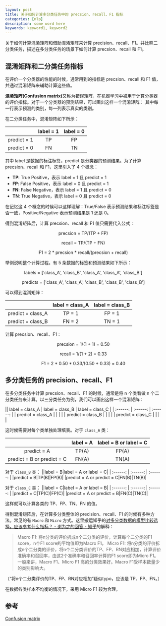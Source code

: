 ```yaml
---
layout: post
title: 关于如何计算多分类任务中的 precsion、recall、F1 指标
categories: [nlp]
description: some word here
keywords: keyword1, keyword2
---
```


关于如何计算混淆矩阵和借助混淆矩阵来计算 precision、recall、F1。并比照二分类任务，描述在多分类任务的场景下如何计算 precsion、recall 和 F1。

## 混淆矩阵和二分类任务指标
在评价一个分类器的性能的时候，通常用到的指标是 precsion、recall 和 F1 值，并通过混淆矩阵来辅助计算这些值。

<b>混淆矩阵(Confusion matrix)</b>又称为错误矩阵，在机器学习中被用于计算分类器的评价指标。对于一个分类器的预测结果，可以画出这样一个混淆矩阵：
其中每一行表示预测的类别，每一列表示真实的类别。

在二分类任务中，混淆矩阵如下所示：

|| label = 1 | label = 0 |
| :------: | :------: | :------: |
| predict = 1 | TP | FP |
| predict = 0 | FN | TN |


其中 label 是数据的标注标签，predict 是分类器的预测结果。为了计算 precsion、recall 和 F1，这里引入了 4 个概念：
* <b>TP</b>: True Positive，表示 label = 1 且 predict = 1
* <b>FP</b>: False Positive，表示 label = 0 且 predict = 1
* <b>FN</b>: False Negative，表示 label = 1 且 predict = 0 
* <b>TN</b>: True Negative，表示 label = 0 且 predict = 0

在记忆这 4 个概念的时候可以这样理解：True/False 表示预测结果和标注标签是否一致，Positive/Negative 表示预测结果是 1 还是 0。

得到混淆矩阵后，计算 precsion、recall 和 F1 值只需要代入公式：

<p align="center">precsion =  TP/(TP + FP)</p>
<p align="center">recall   =  TP/(TP + FN)</p>
<p align="center">F1   =  2 * precsion * recall/(precsion + recall)</p>

举例说明整个计算过程。有 5 条数据的标签和预测结果如下所示：

<p align="center">labels   = ['class_A', 'class_B', 'class_A', 'class_A', 'class_B']</p>
<p align="center">predicts = ['class_A', 'class_A', 'class_B', 'class_B', 'class_B']</p>

可以得到混淆矩阵：

|| label = class_A | label = class_B |
| :------: | :------: | :------: |
| predict = class_A | TP = 1 | FP = 1 |
| predict = class_B | FN = 2 | TN = 1 |


计算 precsion、recall、F1：

<p align="center">precsion =  1/(1 + 1) = 0.50</p>
<p align="center">recall   =  1/(1 + 2) = 0.33</p>
<p align="center">F1   =  2 * 0.50  * 0.33/(0.50 + 0.33) = 0.40</p>



## 多分类任务的 precision、recall、F1
在多分类任务中计算 precsion、recall、F1 的时候，通常是将 n 个类看做 n 个二分类任务来计算。以三分类任务为例，我们可以画出这样一个混淆矩阵：

|| label = class_A | label = class_B | label = class_C |
| :------: | :------: | :------: |
| predict = class_A | | | |
| predict = class_B | | | |
| predict = class_C | | | |


这时候需要对每个类单独处理填表。对于 `class_A` 类：

||label = A|label = B or label = C|
| :------: | :------: | :------: |
|predict = A|TP(A)|FP(A)|
|predict = B or predict = C|FN(A)|TN(A)|

对于 `class_B` 类：
||label = B|label = A or label = C|
| :------: | :------: | :------: |
|predict = B|TP(B)|FP(B)|
|predict = A or predict = C|FN(B)|TN(B)|

对于 `class_C` 类：
||label = C|label = A or label = B|
| :------: | :------: | :------: |
|predict = C|TP(C)|FP(C)|
|predict = A or predict = B|FN(C)|TN(C)|

这样就可以计算各类的 TP、FP、TN、FN 的值。

得到混淆矩阵后，在计算多分类整体的 precision、recall、F1 的时候有多种方法。常见的有 `Macro` 和 `Micro` 方式。这里搬运知乎的[对多分类数据的模型比较选择，应该参考什么指标？ - 谢为之的回答 - 知乎](https://www.zhihu.com/question/51470349/answer/439218035)的解释：
> Macro F1: 将n分类的评价拆成n个二分类的评价，计算每个二分类的F1 score，n个F1 score的平均值即为Macro F1。
> Micro F1: 将n分类的评价拆成n个二分类的评价，将n个二分类评价的TP、FP、RN对应相加，计算评价准确率和召回率，由这2个准确率和召回率计算的F1 score即为Micro F1。
> 一般来讲，Macro F1、Micro F1 高的分类效果好。Macro F1受样本数量少的类别影响大。

（“将n个二分类评价的TP、FP、RN对应相加”疑似typo，应该是 TP、FP、FN。）

在数据各类样本不均衡的情况下，采用 Micro F1 较为合理。

## 参考
[Confusion matrix](https://en.wikipedia.org/wiki/Confusion_matrix)

